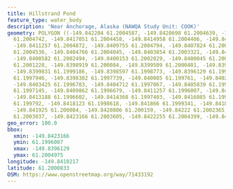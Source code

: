 ```yaml
---
title: Hillstrand Pond
feature_type: water_body
description: 'Near Anchorage, Alaska (NAWQA Study Unit: COOK)'
geometry: POLYGON ((-149.842204 61.2004587, -149.8420698 61.2004639, -149.8418606
  61.2004742, -149.8417051 61.2004458, -149.8414958 61.2004406, -149.8413242 61.2004562,
  -149.8411257 61.2004872, -149.8409755 61.2004794, -149.8407824 61.2004975, -149.8406483
  61.2004536, -149.8404766 61.2004045, -149.8403854 61.2003321, -149.8402996 61.2002985,
  -149.8400582 61.2002494, -149.8400153 61.2002029, -149.8400045 61.2001719, -149.8398919
  61.2001228, -149.8398919 61.200084, -149.8399509 61.2000401, -149.8399884 61.1999755,
  -149.8399831 61.1999186, -149.8398597 61.1998773, -149.8396129 61.1998773, -149.839747
  61.1997946, -149.8398382 61.1997739, -149.840085 61.199761, -149.8402084 61.1997041,
  -149.8403425 61.1996783, -149.8404712 61.1997067, -149.8405839 61.1997403, -149.840777
  61.1997145, -149.8409862 61.1996679, -149.8411257 61.1996007, -149.8412223 61.1996059,
  -149.8413188 61.1996602, -149.8414368 61.1997403, -149.8416085 61.1997636, -149.8417051
  61.199792, -149.8418123 61.1998618, -149.841866 61.1999341, -149.841866 61.2000142,
  -149.841925 61.200084, -149.8420806 61.200159, -149.84222 61.2002365, -149.8422951
  61.2003037, -149.8423166 61.2003605, -149.8422255 61.2004399, -149.842204 61.2004587))
geo_error: 100.0
bbox:
  xmin: -149.8423166
  ymin: 61.1996007
  xmax: -149.8396129
  ymax: 61.2004975
longitude: -149.8410217
latitude: 61.2000833
OSM: https://www.openstreetmap.org/way/71433192
---
```


